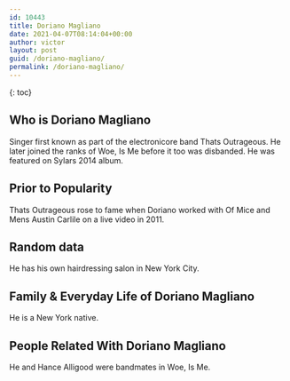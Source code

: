 ```yaml
---
id: 10443
title: Doriano Magliano
date: 2021-04-07T08:14:04+00:00
author: victor
layout: post
guid: /doriano-magliano/
permalink: /doriano-magliano/
---
```



{: toc}


## Who is Doriano Magliano



Singer first known as part of the electronicore band Thats Outrageous. He later joined the ranks of Woe, Is Me before it too was disbanded. He was featured on Sylars 2014 album.

                
                
                
## Prior to Popularity



Thats Outrageous rose to fame when Doriano worked with Of Mice and Mens Austin Carlile on a live video in 2011.

                
                
                
## Random data



He has his own hairdressing salon in New York City.

                
                
                
## Family & Everyday Life of Doriano Magliano



He is a New York native.

                
                
                
## People Related With Doriano Magliano



He and Hance Alligood were bandmates in Woe, Is Me.

                
              
            
          
          
          